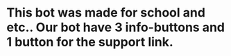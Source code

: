 # This bot was made for school and etc.. Our bot have 3 info-buttons and 1 button for the support link.
